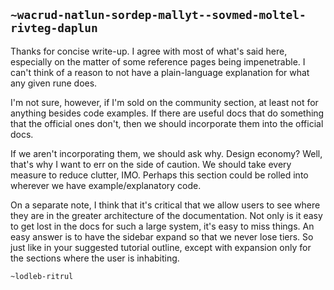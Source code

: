 ## `~wacrud-natlun-sordep-mallyt--sovmed-moltel-rivteg-daplun`
Thanks for concise write-up. I agree with most of what's said here, especially on the matter of some reference pages being impenetrable. I can't think of a reason to not have a plain-language explanation for what any given rune does.

I'm not sure, however, if I'm sold on the community section, at least not for anything besides code examples. If there are useful docs that do something that the official ones don't, then we should incorporate them into the official docs. 

If we aren't incorporating them, we should ask why. Design economy? Well, that's why I want to err on the side of caution. We should take every measure to reduce clutter, IMO. Perhaps this section could be rolled into wherever we have example/explanatory code.

On a separate note, I think that it's critical that we allow users to see where they are in the greater architecture of the documentation. Not only is it easy to get lost in the docs for such a large system, it's easy to miss things. An easy answer is to have the sidebar expand so that we never lose tiers. So just like in your suggested tutorial outline, except with expansion only for the sections where the user is inhabiting. 

`~lodleb-ritrul`